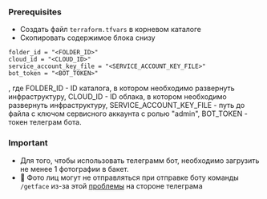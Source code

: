 ### Prerequisites

- Создать файл `terraform.tfvars` в корневом каталоге
- Скопировать содержимое блока снизу
```
folder_id = "<FOLDER_ID>" 
cloud_id = "<CLOUD_ID>"
service_account_key_file = "<SERVICE_ACCOUNT_KEY_FILE>"
bot_token = "<BOT_TOKEN>"
```
, где FOLDER_ID - ID каталога, в котором необходимо развернуть инфраструктуру, CLOUD_ID - ID облака, в котором необходимо развернуть инфраструктуру, SERVICE_ACCOUNT_KEY_FILE - путь до файла с ключом сервисного аккаунта с ролью "admin", BOT_TOKEN - токен телеграм бота.

### Important

- Для того, чтобы использовать телеграмм бот, необходимо загрузить не менее 1 фотографии в бакет.
- 🔧 Фото лиц могут не отправляться при отправке боту команды `/getface` из-за этой [проблемы](https://github.com/yagop/node-telegram-bot-api/issues/425) на стороне телеграма
